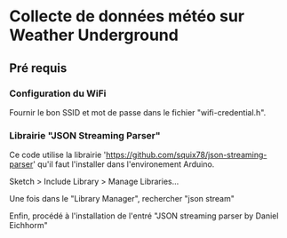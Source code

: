 # Collecte de données météo sur Weather Underground

## Pré requis

### Configuration du WiFi

Fournir le bon SSID et mot de passe dans le fichier "wifi-credential.h".

### Librairie "JSON Streaming Parser"

Ce code utilise la librairie 'https://github.com/squix78/json-streaming-parser'
qu'il faut l'installer dans l'environement Arduino.

Sketch > Include Library > Manage Libraries...

Une fois dans le "Library Manager", rechercher "json stream"

Enfin, procédé à l'installation de l'entré
  "JSON streaming parser by Daniel Eichhorm"

